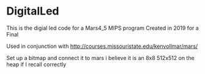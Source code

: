 # DigitalLed
This is the digial led code for a Mars4_5 MIPS program
Created in 2019 for a Final 

Used in conjunction with http://courses.missouristate.edu/kenvollmar/mars/

Set up a bitmap and connect it to mars i believe it is an 8x8 512x512 on the heap if I recall correctly 
